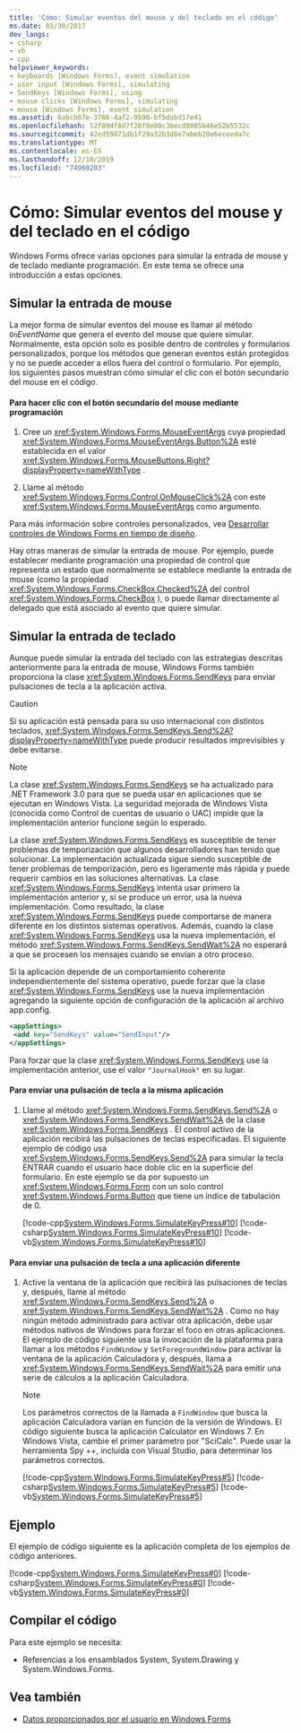 ```yaml
---
title: 'Cómo: Simular eventos del mouse y del teclado en el código'
ms.date: 03/30/2017
dev_langs:
- csharp
- vb
- cpp
helpviewer_keywords:
- keyboards [Windows Forms], event simulation
- user input [Windows Forms], simulating
- SendKeys [Windows Forms], using
- mouse clicks [Windows Forms], simulating
- mouse [Windows Forms], event simulation
ms.assetid: 6abcb67e-3766-4af2-9590-bf5dabd17e41
ms.openlocfilehash: 52f89df8d7f28f0e00c3becd9005b46e52b5532c
ms.sourcegitcommit: 42ed59871db1f29a32b3d8e7abeb20e6eceeda7c
ms.translationtype: MT
ms.contentlocale: es-ES
ms.lasthandoff: 12/10/2019
ms.locfileid: "74960203"
---
```

# <a name="how-to-simulate-mouse-and-keyboard-events-in-code"></a>Cómo: Simular eventos del mouse y del teclado en el código

Windows Forms ofrece varias opciones para simular la entrada de mouse y de teclado mediante programación. En este tema se ofrece una introducción a estas opciones.

## <a name="simulating-mouse-input"></a>Simular la entrada de mouse

La mejor forma de simular eventos del mouse es llamar al método `On`*EventName* que genera el evento del mouse que quiere simular. Normalmente, esta opción solo es posible dentro de controles y formularios personalizados, porque los métodos que generan eventos están protegidos y no se puede acceder a ellos fuera del control o formulario. Por ejemplo, los siguientes pasos muestran cómo simular el clic con el botón secundario del mouse en el código.

#### <a name="to-programmatically-click-the-right-mouse-button"></a>Para hacer clic con el botón secundario del mouse mediante programación

1. Cree un <xref:System.Windows.Forms.MouseEventArgs> cuya propiedad <xref:System.Windows.Forms.MouseEventArgs.Button%2A> esté establecida en el valor <xref:System.Windows.Forms.MouseButtons.Right?displayProperty=nameWithType> .

2. Llame al método <xref:System.Windows.Forms.Control.OnMouseClick%2A> con este <xref:System.Windows.Forms.MouseEventArgs> como argumento.

Para más información sobre controles personalizados, vea [Desarrollar controles de Windows Forms en tiempo de diseño](./controls/developing-windows-forms-controls-at-design-time.md).

Hay otras maneras de simular la entrada de mouse. Por ejemplo, puede establecer mediante programación una propiedad de control que representa un estado que normalmente se establece mediante la entrada de mouse (como la propiedad <xref:System.Windows.Forms.CheckBox.Checked%2A> del control <xref:System.Windows.Forms.CheckBox> ), o puede llamar directamente al delegado que está asociado al evento que quiere simular.

## <a name="simulating-keyboard-input"></a>Simular la entrada de teclado

Aunque puede simular la entrada del teclado con las estrategias descritas anteriormente para la entrada de mouse, Windows Forms también proporciona la clase <xref:System.Windows.Forms.SendKeys> para enviar pulsaciones de tecla a la aplicación activa.

> [!CAUTION]
> Si su aplicación está pensada para su uso internacional con distintos teclados, <xref:System.Windows.Forms.SendKeys.Send%2A?displayProperty=nameWithType> puede producir resultados imprevisibles y debe evitarse.

> [!NOTE]
> La clase <xref:System.Windows.Forms.SendKeys> se ha actualizado para .NET Framework 3.0 para que se pueda usar en aplicaciones que se ejecutan en Windows Vista. La seguridad mejorada de Windows Vista (conocida como Control de cuentas de usuario o UAC) impide que la implementación anterior funcione según lo esperado.
>
> La clase <xref:System.Windows.Forms.SendKeys> es susceptible de tener problemas de temporización que algunos desarrolladores han tenido que solucionar. La implementación actualizada sigue siendo susceptible de tener problemas de temporización, pero es ligeramente más rápida y puede requerir cambios en las soluciones alternativas. La clase <xref:System.Windows.Forms.SendKeys> intenta usar primero la implementación anterior y, si se produce un error, usa la nueva implementación. Como resultado, la clase <xref:System.Windows.Forms.SendKeys> puede comportarse de manera diferente en los distintos sistemas operativos. Además, cuando la clase <xref:System.Windows.Forms.SendKeys> usa la nueva implementación, el método <xref:System.Windows.Forms.SendKeys.SendWait%2A> no esperará a que se procesen los mensajes cuando se envían a otro proceso.
>
> Si la aplicación depende de un comportamiento coherente independientemente del sistema operativo, puede forzar que la clase <xref:System.Windows.Forms.SendKeys> use la nueva implementación agregando la siguiente opción de configuración de la aplicación al archivo app.config.
>
> ```xml
> <appSettings>
>  <add key="SendKeys" value="SendInput"/>
> </appSettings>
> ```
>
> Para forzar que la clase <xref:System.Windows.Forms.SendKeys> use la implementación anterior, use el valor `"JournalHook"` en su lugar.

#### <a name="to-send-a-keystroke-to-the-same-application"></a>Para enviar una pulsación de tecla a la misma aplicación

1. Llame al método <xref:System.Windows.Forms.SendKeys.Send%2A> o <xref:System.Windows.Forms.SendKeys.SendWait%2A> de la clase <xref:System.Windows.Forms.SendKeys> . El control activo de la aplicación recibirá las pulsaciones de teclas especificadas. El siguiente ejemplo de código usa <xref:System.Windows.Forms.SendKeys.Send%2A> para simular la tecla ENTRAR cuando el usuario hace doble clic en la superficie del formulario. En este ejemplo se da por supuesto un <xref:System.Windows.Forms.Form> con un solo control <xref:System.Windows.Forms.Button> que tiene un índice de tabulación de 0.

    [!code-cpp[System.Windows.Forms.SimulateKeyPress#10](~/samples/snippets/cpp/VS_Snippets_Winforms/System.Windows.Forms.SimulateKeyPress/cpp/form1.cpp#10)]
    [!code-csharp[System.Windows.Forms.SimulateKeyPress#10](~/samples/snippets/csharp/VS_Snippets_Winforms/System.Windows.Forms.SimulateKeyPress/CS/form1.cs#10)]
    [!code-vb[System.Windows.Forms.SimulateKeyPress#10](~/samples/snippets/visualbasic/VS_Snippets_Winforms/System.Windows.Forms.SimulateKeyPress/VB/form1.vb#10)]

#### <a name="to-send-a-keystroke-to-a-different-application"></a>Para enviar una pulsación de tecla a una aplicación diferente

1. Active la ventana de la aplicación que recibirá las pulsaciones de teclas y, después, llame al método <xref:System.Windows.Forms.SendKeys.Send%2A> o <xref:System.Windows.Forms.SendKeys.SendWait%2A> . Como no hay ningún método administrado para activar otra aplicación, debe usar métodos nativos de Windows para forzar el foco en otras aplicaciones. El ejemplo de código siguiente usa la invocación de la plataforma para llamar a los métodos `FindWindow` y `SetForegroundWindow` para activar la ventana de la aplicación Calculadora y, después, llama a <xref:System.Windows.Forms.SendKeys.SendWait%2A> para emitir una serie de cálculos a la aplicación Calculadora.

    > [!NOTE]
    > Los parámetros correctos de la llamada a `FindWindow` que busca la aplicación Calculadora varían en función de la versión de Windows.  El código siguiente busca la aplicación Calculator en Windows 7. En Windows Vista, cambie el primer parámetro por "SciCalc". Puede usar la herramienta Spy ++, incluida con Visual Studio, para determinar los parámetros correctos.

    [!code-cpp[System.Windows.Forms.SimulateKeyPress#5](~/samples/snippets/cpp/VS_Snippets_Winforms/System.Windows.Forms.SimulateKeyPress/cpp/form1.cpp#5)]
    [!code-csharp[System.Windows.Forms.SimulateKeyPress#5](~/samples/snippets/csharp/VS_Snippets_Winforms/System.Windows.Forms.SimulateKeyPress/CS/form1.cs#5)]
    [!code-vb[System.Windows.Forms.SimulateKeyPress#5](~/samples/snippets/visualbasic/VS_Snippets_Winforms/System.Windows.Forms.SimulateKeyPress/VB/form1.vb#5)]

## <a name="example"></a>Ejemplo

El ejemplo de código siguiente es la aplicación completa de los ejemplos de código anteriores.

[!code-cpp[System.Windows.Forms.SimulateKeyPress#0](~/samples/snippets/cpp/VS_Snippets_Winforms/System.Windows.Forms.SimulateKeyPress/cpp/form1.cpp#0)]
[!code-csharp[System.Windows.Forms.SimulateKeyPress#0](~/samples/snippets/csharp/VS_Snippets_Winforms/System.Windows.Forms.SimulateKeyPress/CS/form1.cs#0)]
[!code-vb[System.Windows.Forms.SimulateKeyPress#0](~/samples/snippets/visualbasic/VS_Snippets_Winforms/System.Windows.Forms.SimulateKeyPress/VB/form1.vb#0)]

## <a name="compiling-the-code"></a>Compilar el código

Para este ejemplo se necesita:

- Referencias a los ensamblados System, System.Drawing y System.Windows.Forms.

## <a name="see-also"></a>Vea también

- [Datos proporcionados por el usuario en Windows Forms](user-input-in-windows-forms.md)
